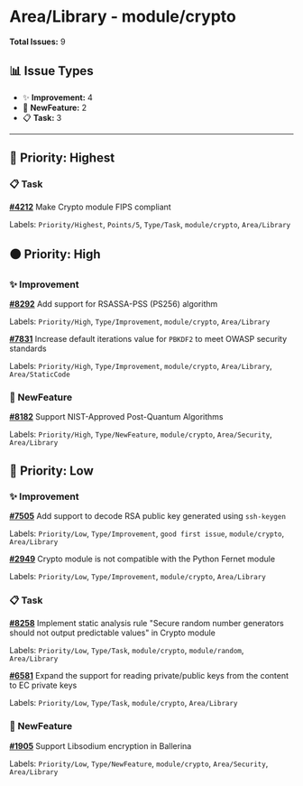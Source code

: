 # Area/Library - module/crypto

**Total Issues:** 9

## 📊 Issue Types

- ✨ **Improvement:** 4
- 🚀 **NewFeature:** 2
- 📋 **Task:** 3

---

## 🔴 Priority: Highest

### 📋 Task

**[#4212](https://github.com/ballerina-platform/ballerina-library/issues/4212)** Make Crypto module FIPS compliant

Labels: `Priority/Highest`, `Points/5`, `Type/Task`, `module/crypto`, `Area/Library`

## 🟠 Priority: High

### ✨ Improvement

**[#8292](https://github.com/ballerina-platform/ballerina-library/issues/8292)** Add support for RSASSA-PSS (PS256) algorithm

Labels: `Priority/High`, `Type/Improvement`, `module/crypto`, `Area/Library`

**[#7831](https://github.com/ballerina-platform/ballerina-library/issues/7831)** Increase default iterations value for `PBKDF2` to meet OWASP security standards

Labels: `Priority/High`, `Type/Improvement`, `module/crypto`, `Area/Library`, `Area/StaticCode`

### 🚀 NewFeature

**[#8182](https://github.com/ballerina-platform/ballerina-library/issues/8182)** Support NIST-Approved Post-Quantum Algorithms

Labels: `Priority/High`, `Type/NewFeature`, `module/crypto`, `Area/Security`, `Area/Library`

## 🔵 Priority: Low

### ✨ Improvement

**[#7505](https://github.com/ballerina-platform/ballerina-library/issues/7505)** Add support to decode RSA public key generated using `ssh-keygen`

Labels: `Priority/Low`, `Type/Improvement`, `good first issue`, `module/crypto`, `Area/Library`

**[#2949](https://github.com/ballerina-platform/ballerina-library/issues/2949)** Crypto module is not compatible with the Python Fernet module

Labels: `Priority/Low`, `Type/Improvement`, `module/crypto`, `Area/Library`

### 📋 Task

**[#8258](https://github.com/ballerina-platform/ballerina-library/issues/8258)** Implement static analysis rule "Secure random number generators should not output predictable values" in Crypto module

Labels: `Priority/Low`, `Type/Task`, `module/crypto`, `module/random`, `Area/Library`

**[#6581](https://github.com/ballerina-platform/ballerina-library/issues/6581)** Expand the support for reading private/public keys from the content to EC private keys

Labels: `Priority/Low`, `Type/Task`, `module/crypto`, `Area/Library`

### 🚀 NewFeature

**[#1905](https://github.com/ballerina-platform/ballerina-library/issues/1905)** Support Libsodium encryption in Ballerina

Labels: `Priority/Low`, `Type/NewFeature`, `module/crypto`, `Area/Security`, `Area/Library`

